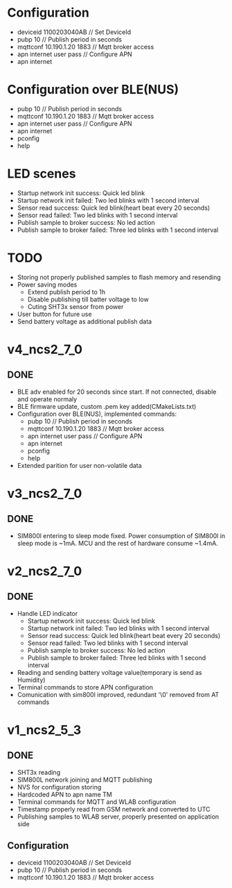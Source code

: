 # Configuration
  * deviceid 1100203040AB       // Set DeviceId
  * pubp 10                     // Publish period in seconds
  * mqttconf 10.190.1.20 1883   // Mqtt broker access
  * apn internet user pass      // Configure APN
  * apn internet


# Configuration over BLE(NUS)
  * pubp 10                     // Publish period in seconds
  * mqttconf 10.190.1.20 1883   // Mqtt broker access
  * apn internet user pass      // Configure APN
  * apn internet
  * pconfig
  * help


# LED scenes
  * Startup network init success: Quick led blink
  * Startup network init failed: Two led blinks with 1 second interval
  * Sensor read success: Quick led blink(heart beat every 20 seconds)
  * Sensor read failed: Two led blinks with 1 second interval
  * Publish sample to broker success: No led action
  * Publish sample to broker failed: Three led blinks with 1 second interval


# TODO
* Storing not properly published samples to flash memory and resending
* Power saving modes
  * Extend publish period to 1h
  * Disable publishing till batter voltage to low
  * Cuting SHT3x sensor from power
* User button for future use
* Send battery voltage as additional publish data


# v4_ncs2_7_0

## DONE
* BLE adv enabled for 20 seconds since start. If not connected, disable and
  operate normaly
* BLE firmware update, custom .pem key added(CMakeLists.txt)
* Configuration over BLE(NUS), implemented commands:
  * pubp 10                     // Publish period in seconds
  * mqttconf 10.190.1.20 1883   // Mqtt broker access
  * apn internet user pass      // Configure APN
  * apn internet
  * pconfig
  * help
* Extended parition for user non-volatile data


# v3_ncs2_7_0

## DONE
* SIM800l entering to sleep mode fixed. Power consumption of SIM800l in sleep
mode is ~1mA. MCU and the rest of hardware consume ~1.4mA. 


# v2_ncs2_7_0

## DONE
* Handle LED indicator
  * Startup network init success: Quick led blink
  * Startup network init failed: Two led blinks with 1 second interval
  * Sensor read success: Quick led blink(heart beat every 20 seconds)
  * Sensor read failed: Two led blinks with 1 second interval
  * Publish sample to broker success: No led action
  * Publish sample to broker failed: Three led blinks with 1 second interval
* Reading and sending battery voltage value(temporary is send as Humidity)
* Terminal commands to store APN configuration
* Comunication with sim800l improved, redundant '\0' removed from AT commands


# v1_ncs2_5_3

## DONE
* SHT3x reading
* SIM800L network joining and MQTT publishing
* NVS for configuration storing
* Hardcoded APN to apn name TM
* Terminal commands for MQTT and WLAB configuration
* Timestamp properly read from GSM network and converted to UTC
* Publishing samples to WLAB server, properly presented on application side

## Configuration
  * deviceid 1100203040AB       // Set DeviceId
  * pubp 10                     // Publish period in seconds
  * mqttconf 10.190.1.20 1883   // Mqtt broker access












